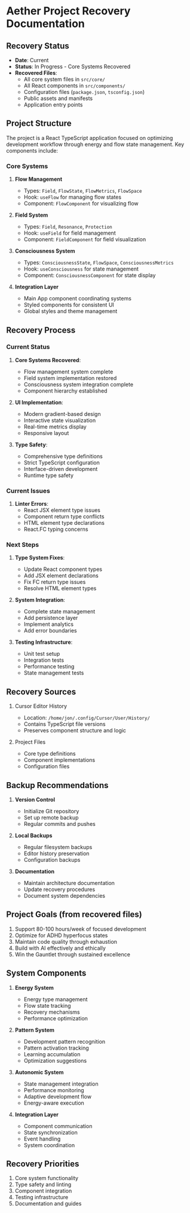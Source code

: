 # Aether Project Recovery Documentation

## Recovery Status
- **Date**: Current
- **Status**: In Progress - Core Systems Recovered
- **Recovered Files**:
  - All core system files in `src/core/`
  - All React components in `src/components/`
  - Configuration files (`package.json`, `tsconfig.json`)
  - Public assets and manifests
  - Application entry points

## Project Structure
The project is a React TypeScript application focused on optimizing development workflow through energy and flow state management. Key components include:

### Core Systems
1. **Flow Management**
   - Types: `Field`, `FlowState`, `FlowMetrics`, `FlowSpace`
   - Hook: `useFlow` for managing flow states
   - Component: `FlowComponent` for visualizing flow

2. **Field System**
   - Types: `Field`, `Resonance`, `Protection`
   - Hook: `useField` for field management
   - Component: `FieldComponent` for field visualization

3. **Consciousness System**
   - Types: `ConsciousnessState`, `FlowSpace`, `ConsciousnessMetrics`
   - Hook: `useConsciousness` for state management
   - Component: `ConsciousnessComponent` for state display

4. **Integration Layer**
   - Main App component coordinating systems
   - Styled components for consistent UI
   - Global styles and theme management

## Recovery Process

### Current Status
1. **Core Systems Recovered**:
   - Flow management system complete
   - Field system implementation restored
   - Consciousness system integration complete
   - Component hierarchy established

2. **UI Implementation**:
   - Modern gradient-based design
   - Interactive state visualization
   - Real-time metrics display
   - Responsive layout

3. **Type Safety**:
   - Comprehensive type definitions
   - Strict TypeScript configuration
   - Interface-driven development
   - Runtime type safety

### Current Issues
1. **Linter Errors**:
   - React JSX element type issues
   - Component return type conflicts
   - HTML element type declarations
   - React.FC typing concerns

### Next Steps
1. **Type System Fixes**:
   - Update React component types
   - Add JSX element declarations
   - Fix FC return type issues
   - Resolve HTML element types

2. **System Integration**:
   - Complete state management
   - Add persistence layer
   - Implement analytics
   - Add error boundaries

3. **Testing Infrastructure**:
   - Unit test setup
   - Integration tests
   - Performance testing
   - State management tests

## Recovery Sources
1. Cursor Editor History
   - Location: `/home/jon/.config/Cursor/User/History/`
   - Contains TypeScript file versions
   - Preserves component structure and logic

2. Project Files
   - Core type definitions
   - Component implementations
   - Configuration files

## Backup Recommendations
1. **Version Control**
   - Initialize Git repository
   - Set up remote backup
   - Regular commits and pushes

2. **Local Backups**
   - Regular filesystem backups
   - Editor history preservation
   - Configuration backups

3. **Documentation**
   - Maintain architecture documentation
   - Update recovery procedures
   - Document system dependencies

## Project Goals (from recovered files)
1. Support 80-100 hours/week of focused development
2. Optimize for ADHD hyperfocus states
3. Maintain code quality through exhaustion
4. Build with AI effectively and ethically
5. Win the Gauntlet through sustained excellence

## System Components
1. **Energy System**
   - Energy type management
   - Flow state tracking
   - Recovery mechanisms
   - Performance optimization

2. **Pattern System**
   - Development pattern recognition
   - Pattern activation tracking
   - Learning accumulation
   - Optimization suggestions

3. **Autonomic System**
   - State management integration
   - Performance monitoring
   - Adaptive development flow
   - Energy-aware execution

4. **Integration Layer**
   - Component communication
   - State synchronization
   - Event handling
   - System coordination

## Recovery Priorities
1. Core system functionality
2. Type safety and linting
3. Component integration
4. Testing infrastructure
5. Documentation and guides 
